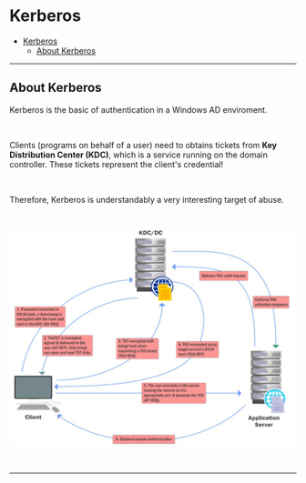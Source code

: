 # Kerberos

- [Kerberos](#kerberos)
  - [About Kerberos](#about-kerberos)

---

## About Kerberos

Kerberos is the basic of authentication in a Windows AD enviroment. 

<br/>

Clients (programs on behalf of a user) need to obtains tickets from **Key Distribution Center (KDC)**, which is a service running on the domain controller. These tickets represent the client's credential!

<br/>

Therefore, Kerberos is understandably a very interesting target of abuse.

<br/>

![picture 56](images/d99bd8a0df4a6a7e09c792cfe8bb7ffd495d8228a4b4c36f7af7603ad0bc996f.png)  

<br/>

---